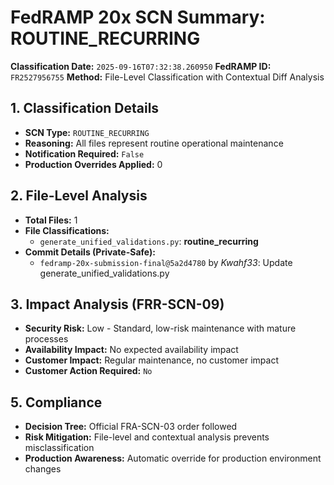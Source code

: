 # FedRAMP 20x SCN Summary: ROUTINE_RECURRING

**Classification Date:** `2025-09-16T07:32:38.260950`
**FedRAMP ID:** `FR2527956755`
**Method:** File-Level Classification with Contextual Diff Analysis

## 1. Classification Details

- **SCN Type:** `ROUTINE_RECURRING`
- **Reasoning:** All files represent routine operational maintenance
- **Notification Required:** `False`
- **Production Overrides Applied:** 0

## 2. File-Level Analysis

- **Total Files:** 1
- **File Classifications:**
  - `generate_unified_validations.py`: **routine_recurring**
- **Commit Details (Private-Safe):**
  - `fedramp-20x-submission-final@5a2d4780` by *Kwahf33*: Update generate_unified_validations.py

## 3. Impact Analysis (FRR-SCN-09)

- **Security Risk:** Low - Standard, low-risk maintenance with mature processes
- **Availability Impact:** No expected availability impact
- **Customer Impact:** Regular maintenance, no customer impact
- **Customer Action Required:** `No`

## 5. Compliance

- **Decision Tree:** Official FRA-SCN-03 order followed
- **Risk Mitigation:** File-level and contextual analysis prevents misclassification
- **Production Awareness:** Automatic override for production environment changes